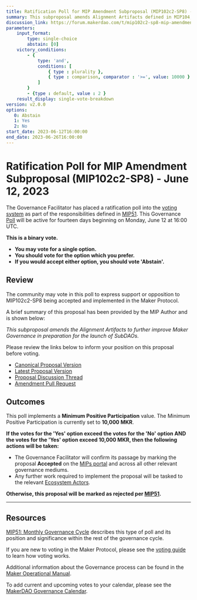```yaml
---
title: Ratification Poll for MIP Amendment Subproposal (MIP102c2-SP8) - June 12, 2023
summary: This subproposal amends Alignment Artifacts defined in MIP104, MIP106, MIP107, MIP108, and MIP113.
discussion_link: https://forum.makerdao.com/t/mip102c2-sp8-mip-amendment-subproposals/20761
parameters:
    input_format:
        type: single-choice
        abstain: [0]
    victory_conditions:
        - {
            type: 'and',
            conditions: [
                { type : plurality },
                { type : comparison, comparator : '>=', value: 10000 }
            ]
        }
        - {type : default, value : 2 }
    result_display: single-vote-breakdown
version: v2.0.0
options:
   0: Abstain
   1: Yes
   2: No
start_date: 2023-06-12T16:00:00
end_date: 2023-06-26T16:00:00
---
```

# Ratification Poll for MIP Amendment Subproposal (MIP102c2-SP8) - June 12, 2023

The Governance Facilitator has placed a ratification poll into the [voting system](https://vote.makerdao.com/polling) as part of the responsibilities defined in [MIP51](https://mips.makerdao.com/mips/details/MIP51). This Governance [Poll](https://mips.makerdao.com/mips/details/MIP51#MIP51c2) will be active for fourteen days beginning on Monday, June 12 at 16:00 UTC.

**This is a binary vote.**
- **You may vote for a single option.**
- **You should vote for the option which you prefer.**
- **If you would accept either option, you should vote 'Abstain'.**

## Review

The community may vote in this poll to express support or opposition to MIP102c2-SP8 being accepted and implemented in the Maker Protocol.

A brief summary of this proposal has been provided by the MIP Author and is shown below:

*This subproposal amends the Alignment Artifacts to further improve Maker Governance in preparation for the launch of SubDAOs.*

Please review the links below to inform your position on this proposal before voting.
* [Canonical Proposal Version](https://github.com/makerdao/mips/blob/293e46fcbc39dd69ebcbdf4e4249b0d00f346beb/MIP102/MIP102c2-Subproposals/MIP102c2-SP8.md)
* [Latest Proposal Version](https://mips.makerdao.com/mips/details/MIP102c2SP8)
* [Proposal Discussion Thread](https://forum.makerdao.com/t/mip102c2-sp8-mip-amendment-subproposals/20761)
* [Amendment Pull Request](https://github.com/makerdao/mips/pull/925)

## Outcomes

This poll implements a **Minimum Positive Participation** value. The Minimum Positive Participation is currently set to **10,000 MKR**.

**If the votes for the 'Yes' option exceed the votes for the 'No' option AND the votes for the 'Yes' option exceed 10,000 MKR, then the following actions will be taken:**
* The Governance Facilitator will confirm its passage by marking the proposal **Accepted** on the [MIPs portal](https://mips.makerdao.com/mips/list) and across all other relevant governance mediums.
* Any further work required to implement the proposal will be tasked to the relevant [Ecosystem Actors](https://mips.makerdao.com/mips/details/MIP106#7-4-2-1a-).

**Otherwise, this proposal will be marked as rejected per [MIP51](https://mips.makerdao.com/mips/details/MIP51#mip51c2-ratification-poll).**

---

## Resources

[MIP51: Monthly Governance Cycle](https://mips.makerdao.com/mips/details/MIP51) describes this type of poll and its position and significance within the rest of the governance cycle.

If you are new to voting in the Maker Protocol, please see the [voting guide](https://manual.makerdao.com/governance/voting-in-makerdao/on-chain-governance) to learn how voting works.

Additional information about the Governance process can be found in the [Maker Operational Manual](https://manual.makerdao.com).

To add current and upcoming votes to your calendar, please see the [MakerDAO Governance Calendar](https://manual.makerdao.com/makerdao/calendars/governance-calendar).


